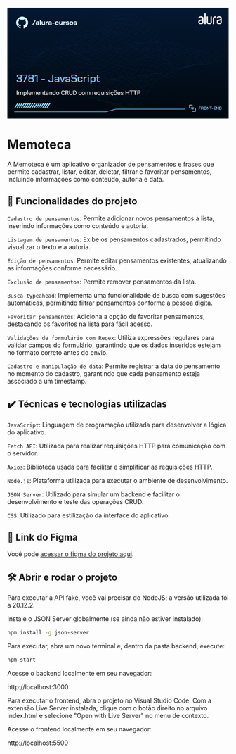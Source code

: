 ![Thumbnail](./thumb.png)

# Memoteca

A Memoteca é um aplicativo organizador de pensamentos e frases que permite cadastrar, listar, editar,  deletar, filtrar e favoritar pensamentos, incluindo informações como conteúdo, autoria e data.

## 🔨 Funcionalidades do projeto

`Cadastro de pensamentos`: Permite adicionar novos pensamentos à lista, inserindo informações como conteúdo e autoria.

`Listagem de pensamentos`: Exibe os pensamentos cadastrados, permitindo visualizar o texto e a autoria.

`Edição de pensamentos`: Permite editar pensamentos existentes, atualizando as informações conforme necessário.

`Exclusão de pensamentos`: Permite remover pensamentos da lista.

`Busca typeahead`: Implementa uma funcionalidade de busca com sugestões automáticas, permitindo filtrar pensamentos conforme a pessoa digita.

`Favoritar pensamentos`: Adiciona a opção de favoritar pensamentos, destacando os favoritos na lista para fácil acesso.

`Validações de formulário com Regex`: Utiliza expressões regulares para validar campos do formulário, garantindo que os dados inseridos estejam no formato correto antes do envio.

`Cadastro e manipulação de data`: Permite registrar a data do pensamento no momento do cadastro, garantindo que cada pensamento esteja associado a um timestamp.

## ✔️ Técnicas e tecnologias utilizadas

`JavaScript`: Linguagem de programação utilizada para desenvolver a lógica do aplicativo.

`Fetch API`: Utilizada para realizar requisições HTTP para comunicação com o servidor.

`Axios`: Biblioteca usada para facilitar e simplificar as requisições HTTP.

`Node.js`: Plataforma utilizada para executar o ambiente de desenvolvimento.

`JSON Server`: Utilizado para simular um backend e facilitar o desenvolvimento e teste das operações CRUD.

`CSS`: Utilizado para estilização da interface do aplicativo.


## 📁 Link do Figma

Você pode [acessar o figma do projeto aqui](https://www.figma.com/design/Sz1gmmemxqcB3amInL4Ndp/Rebrand-Memoteca-%7C-Curso-CRUD?node-id=148-26&t=FpdmfbiM1i1s6REQ-0).

## 🛠️ Abrir e rodar o projeto

Para executar a API fake, você vai precisar do NodeJS; a versão utilizada foi a 20.12.2.

Instale o JSON Server globalmente (se ainda não estiver instalado):

```bash
npm install -g json-server
```

Para executar, abra um novo terminal e, dentro da pasta backend, execute:

```bash
npm start
```

Acesse o backend localmente em seu navegador:

http://localhost:3000

Para executar o frontend, abra o projeto no Visual Studio Code. Com a extensão Live Server instalada, clique com o botão direito no arquivo index.html e selecione "Open with Live Server" no menu de contexto.

Acesse o frontend localmente em seu navegador:

http://localhost:5500